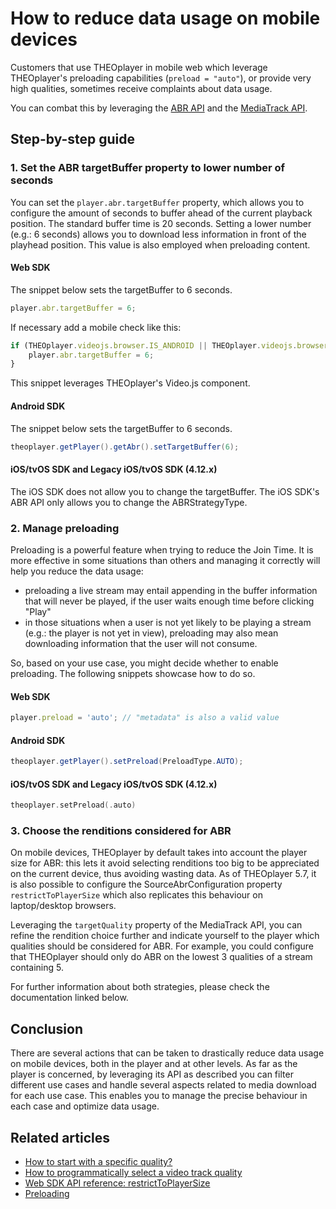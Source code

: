 # How to reduce data usage on mobile devices

Customers that use THEOplayer in mobile web which leverage THEOplayer's preloading capabilities (`preload = "auto"`), or provide very high qualities, sometimes receive complaints about data usage.

You can combat this by leveraging the [ABR API](pathname:///theoplayer/v10/api-reference/web/interfaces/ABRConfiguration.html) and the [MediaTrack API](pathname:///theoplayer/v10/api-reference/web/interfaces/MediaTrack.html).

## Step-by-step guide

### 1. Set the ABR targetBuffer property to lower number of seconds

You can set the `player.abr.targetBuffer` property, which allows you to configure the amount of seconds to buffer ahead of the current playback position. The standard buffer time is 20 seconds. Setting a lower number (e.g.: 6 seconds) allows you to download less information in front of the playhead position.
This value is also employed when preloading content.

#### Web SDK

The snippet below sets the targetBuffer to 6 seconds.

```js
player.abr.targetBuffer = 6;
```

If necessary add a mobile check like this:

```js
if (THEOplayer.videojs.browser.IS_ANDROID || THEOplayer.videojs.browser.IS_IOS || ... ) {
    player.abr.targetBuffer = 6;
}
```

This snippet leverages THEOplayer's Video.js component.

#### Android SDK

The snippet below sets the targetBuffer to 6 seconds.

```java
theoplayer.getPlayer().getAbr().setTargetBuffer(6);
```

#### iOS/tvOS SDK and Legacy iOS/tvOS SDK (4.12.x)

The iOS SDK does not allow you to change the targetBuffer. The iOS SDK's ABR API only allows you to change the ABRStrategyType.

### 2. Manage preloading

Preloading is a powerful feature when trying to reduce the Join Time. It is more effective in some situations than others and managing it correctly will help you reduce the data usage:

- preloading a live stream may entail appending in the buffer information that will never be played, if the user waits enough time before clicking "Play"
- in those situations when a user is not yet likely to be playing a stream (e.g.: the player is not yet in view), preloading may also mean downloading information that the user will not consume.

So, based on your use case, you might decide whether to enable preloading.
The following snippets showcase how to do so.

#### Web SDK

```js
player.preload = 'auto'; // "metadata" is also a valid value
```

#### Android SDK

```java
theoplayer.getPlayer().setPreload(PreloadType.AUTO);
```

#### iOS/tvOS SDK and Legacy iOS/tvOS SDK (4.12.x)

```swift
theoplayer.setPreload(.auto)
```

### 3. Choose the renditions considered for ABR

On mobile devices, THEOplayer by default takes into account the player size for ABR: this lets it avoid selecting renditions too big to be appreciated on the current device, thus avoiding wasting data. As of THEOplayer 5.7, it is also possible to configure the SourceAbrConfiguration property `restrictToPlayerSize` which also replicates this behaviour on laptop/desktop browsers.

Leveraging the `targetQuality` property of the MediaTrack API, you can refine the rendition choice further and indicate yourself to the player which qualities should be considered for ABR. For example, you could configure that THEOplayer should only do ABR on the lowest 3 qualities of a stream containing 5.

For further information about both strategies, please check the documentation linked below.

## Conclusion

There are several actions that can be taken to drastically reduce data usage on mobile devices, both in the player and at other levels.
As far as the player is concerned, by leveraging its API as described you can filter different use cases and handle several aspects related to media download for each use case. This enables you to manage the precise behaviour in each case and optimize data usage.

## Related articles

- [How to start with a specific quality?](05-how-to-start-with-specific-quality.md)
- [How to programmatically select a video track quality](03-how-to-select-video-track-quality.md)
- [Web SDK API reference: restrictToPlayerSize](pathname:///theoplayer/v10/api-reference/web/interfaces/SourceAbrConfiguration.html#restrictToPlayerSize)
- [Preloading](../07-miscellaneous/09-preloading.md)
